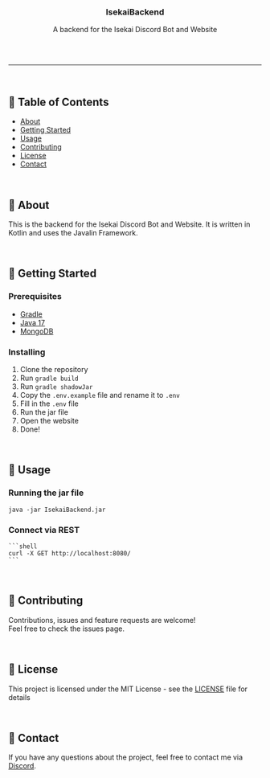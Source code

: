 <div align="center">
<h3 align="center">IsekaiBackend</h3>

  <p align="center">
    A backend for the Isekai Discord Bot and Website
    <br />
    <br />
  </p>
</div>



<br />

-----
<br />

## 📝 Table of Contents

- [About](#about)
- [Getting Started](#getting_started)
- [Usage](#usage)
- [Contributing](#contributing)
- [License](#license)
- [Contact](#contact)

<br />

## 🧐 About <a name = "about"></a>

This is the backend for the Isekai Discord Bot and Website. It is written in Kotlin and uses the Javalin Framework.

<br />

## 🏁 Getting Started <a name = "getting_started"></a>

### Prerequisites

- [Gradle](https://gradle.org/)
- [Java 17](https://www.oracle.com/java/technologies/downloads/#java17)
- [MongoDB](https://www.mongodb.com/)

### Installing

1. Clone the repository
2. Run `gradle build`
3. Run `gradle shadowJar`
4. Copy the `.env.example` file and rename it to `.env`
5. Fill in the `.env` file
6. Run the jar file
7. Open the website
8. Done!

<br />

## 🎈 Usage <a name="usage"></a>

### Running the jar file

```shell
java -jar IsekaiBackend.jar
```

### Connect via REST
    
    ```shell
    curl -X GET http://localhost:8080/
    ```

<br />

## 🤝 Contributing <a name = "contributing"></a>

Contributions, issues and feature requests are welcome!<br />Feel free to check the issues page.

<br />

## 📝 License <a name = "license"></a>

This project is licensed under the MIT License - see the [LICENSE](LICENSE) file for details

<br />

## 📧 Contact <a name = "contact"></a>

If you have any questions about the project, feel free to contact me via [Discord](https://discord.gg/pixelplayland).